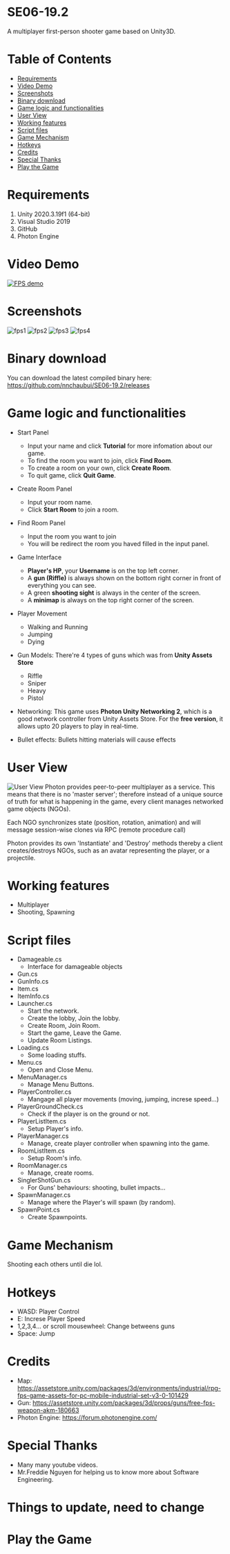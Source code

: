 # SE06-19.2
A multiplayer first-person shooter game based on Unity3D. 

# Table of Contents
- [Requirements](#requirements)
- [Video Demo](#video-demo)
- [Screenshots](#screenshots)
- [Binary download](#binary-download)
- [Game logic and functionalities](#game-logic-and-functionalities)
- [User View](#user-view)
- [Working features](#working-features)
- [Script files](#script-files)
- [Game Mechanism](#game-mechanism)
- [Hotkeys](#hotkeys)
- [Credits](#credits)
- [Special Thanks](#special-thanks)
- [Play the Game](#play-the-game)
# Requirements
1. Unity 2020.3.19f1 (64-bit)
2. Visual Studio 2019
3. GitHub
4. Photon Engine

# Video Demo
[![FPS demo](Demos/1.png)](https://www.youtube.com/watch?v=Wyy2JmqJWXM "FPS demo")

# Screenshots
![fps1](Demos/1.png)
![fps2](Demos/2.png)
![fps3](Demos/3.png)
![fps4](Demos/4.png)


# Binary download

You can download the latest compiled binary here: https://github.com/nnchaubui/SE06-19.2/releases
# Game logic and functionalities

+ Start Panel
    - Input your name and click **Tutorial** for more infomation about our game.
    - To find the room you want to join, click **Find Room**.
    - To create a room on your own, click **Create Room**.
    - To quit game, click **Quit Game**.
+ Create Room Panel
    - Input your room name.
    - Click **Start Room** to join a room.
+ Find Room Panel
    - Input the room you want to join
    - You will be redirect the room you haved filled in the input panel.
+ Game Interface
    - **Player's HP**, your **Username** is on the top left corner.
    - A **gun (Riffle)** is always shown on the bottom right corner in front of everything you can see.
    - A green **shooting sight** is always in the center of the screen.
    - A **minimap** is always on the top right corner of the screen.

+ Player Movement
    - Walking and Running
    - Jumping
    - Dying

+ Gun Models: There're 4 types of guns which was from **Unity Assets Store**
    - Riffle
    - Sniper
    - Heavy
    - Pistol

+ Networking: This game uses **Photon Unity Networking 2**, which is a good network controller from Unity Assets Store. For the **free version**, it allows upto 20 players to play in real-time.

+ Bullet effects: Bullets hitting materials will cause effects

# User View
![User View](Demos/User_view.png)
Photon provides peer-to-peer multiplayer as a service. This means that there is no 'master server'; therefore instead of a unique source of truth for what is happening in the game, every client manages networked game objects (NGOs).

Each NGO synchronizes state (position, rotation, animation) and will message session-wise clones via RPC (remote procedure call)

Photon provides its own 'Instantiate' and 'Destroy' methods thereby a client creates/destroys NGOs, such as an avatar representing the player, or a projectile.

# Working features
- Multiplayer
- Shooting, Spawning

# Script files
+ Damageable.cs
    - Interface for damageable objects
+ Gun.cs
+ GunInfo.cs
+ Item.cs
+ ItemInfo.cs
+ Launcher.cs
    - Start the network.
    - Create the lobby, Join the lobby.
    - Create Room, Join Room.
    - Start the game, Leave the Game.
    - Update Room Listings.
+ Loading.cs
    - Some loading stuffs.
+ Menu.cs
    - Open and Close Menu.
+ MenuManager.cs
    - Manage Menu Buttons.
+ PlayerController.cs
    - Mangage all player movements (moving, jumping, increse speed...)
+ PlayerGroundCheck.cs
    - Check if the player is on the ground or not.
+ PlayerListItem.cs
    - Setup Player's info.
+ PlayerManager.cs
    - Manage, create player controller when spawning into the game.
+ RoomListItem.cs
    - Setup Room's info.
+ RoomManager.cs
    - Manage, create rooms.
+ SinglerShotGun.cs
    - For Guns' behaviours: shooting, bullet impacts...
+ SpawnManager.cs
    - Manage where the Player's will spawn (by random).
+ SpawnPoint.cs
    - Create Spawnpoints.

# Game Mechanism
Shooting each others until die lol.
 
# Hotkeys
+ WASD: Player Control
+ E: Increse Player Speed
+ 1,2,3,4... or scroll mousewheel: Change betweens guns
+ Space: Jump

# Credits
- Map: https://assetstore.unity.com/packages/3d/environments/industrial/rpg-fps-game-assets-for-pc-mobile-industrial-set-v3-0-101429
- Gun: https://assetstore.unity.com/packages/3d/props/guns/free-fps-weapon-akm-180663
- Photon Engine: https://forum.photonengine.com/

# Special Thanks
- Many many youtube videos.
- Mr.Freddie Nguyen for helping us to know more about Software Engineering.

# Things to update, need to change
# Play the Game
